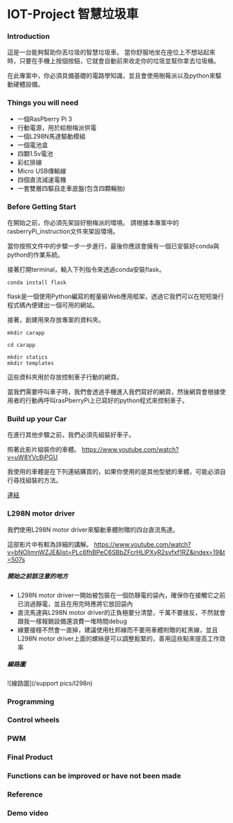# IOT-Project 智慧垃圾車

### Introduction

這是一台能夠幫助你丟垃圾的智慧垃圾車。
當你舒服地坐在座位上不想站起來時，只要在手機上按個按鈕，它就會自動前來收走你的垃圾並幫你拿去垃圾桶。

在此專案中，你必須具備基礎的電路學知識，並且會使用樹莓派以及python來驅動硬體設備。

### Things you will need

+ 一個RasPberry Pi 3
+ 行動電源，用於給樹梅派供電
+ 一個L298N馬達驅動模組
+ 一個電池盒
+ 四顆1.5v電池
+ 彩虹排線
+ Micro USB傳輸線
+ 四個直流減速電機
+ 一套雙層四驅自走車底盤(包含四顆輪胎)

### Before Getting Start

在開始之前，你必須先架設好樹梅派的環境。
請根據本專案中的rasberryPi_instruction文件來架設環境。

當你按照文件中的步驟一步一步進行，最後你應該會擁有一個已安裝好conda與python的作業系統。

接著打開terminal，輸入下列指令來透過conda安裝flask。

```
conda install flask
```

flask是一個使用Python編寫的輕量級Web應用框架，透過它我們可以在短短幾行程式碼內便建出一個可用的網站。

接著，創建用來存放專案的資料夾。

```
mkdir carapp

cd carapp

mkdir statics
mkdir templates
```

這些資料夾用於存放控制車子行動的網頁。

當我們需要呼叫車子時，我們會透過手機進入我們寫好的網頁，然後網頁會根據使用者的行動再呼叫rasPberryPi上已寫好的python程式來控制車子。

### Build up your Car

在進行其他步驟之前，我們必須先組裝好車子。

照著此影片組裝你的車體。
https://www.youtube.com/watch?v=uW8YVcBjPGU

我使用的車體是在下列連結購買的，如果你使用的是其他型號的車體，可能必須自行尋找組裝的方法。

[連結](https://www.taiwaniot.com.tw/product/%e5%9b%9b%e9%a9%85-4wd-%e6%99%ba%e6%85%a7%e5%b0%8f%e8%bb%8a-%e8%87%aa%e8%b5%b0%e8%bb%8a-%e6%a9%9f%e5%99%a8%e4%ba%ba-%e5%ba%95%e7%9b%a4%e9%96%8b%e7%99%bc%e5%a5%97%e4%bb%b6%e7%b5%84/)

### L298N motor driver

我們使用L298N motor driver來驅動車體附贈的四台直流馬達。

這部影片中有較為詳細的講解。
https://www.youtube.com/watch?v=bNOlimnWZJE&list=PLc6fhBPeC6SBbZFcrHLlPXyR2svfxf1RZ&index=19&t=507s

##### 開始之前該注意的地方
+ L298N motor driver一開始被包裝在一個防靜電的袋內，確保你在接觸它之前已消過靜電，並且在用完時應將它放回袋內
+ 直流馬達與L298N motor driver的正負極要分清楚，千萬不要接反，不然就會跟我一樣報銷設備還浪費一堆時間debug
+ 線要接穩不然會一直掉，建議使用杜邦線而不要用車體附贈的紅黑線，並且L298N motor driver上面的螺絲是可以調整鬆緊的，善用這些點來提高工作效率

##### 線路圖
![線路圖](/support pics/l298n)

### Programming

### Control wheels

### PWM

### Final Product

### Functions can be improved or have not been made

### Reference

### Demo video
